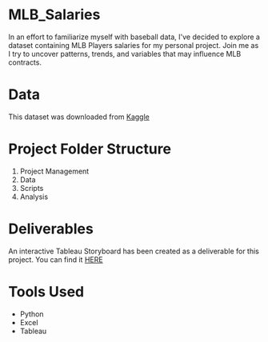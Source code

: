 # MLB_Salaries
In an effort to familiarize myself with baseball data, I've decided to explore a dataset containing MLB Players salaries for my personal project. Join me as I try to uncover patterns, trends, and variables that may influence MLB contracts.

# Data
This dataset was downloaded from [Kaggle](https://www.kaggle.com/datasets/thedevastator/maximizing-profits-with-mlb-player-salaries-and?resource=download)

# Project Folder Structure
01. Project Management
02. Data
03. Scripts
04. Analysis

# Deliverables
An interactive Tableau Storyboard has been created as a deliverable for this project. You can find it [HERE](https://public.tableau.com/app/profile/jonel.celestino/viz/MLBSalaries_16920598318100/MLBSalaryStoryboard)

# Tools Used
- Python
- Excel
- Tableau
